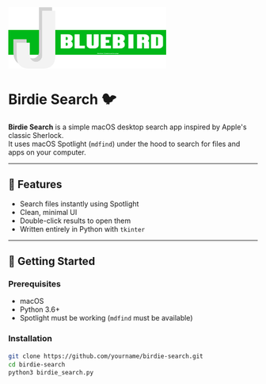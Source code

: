 ![The JBlueBird Logo](jbluebird_logo.png)
# Birdie Search 🐦

**Birdie Search** is a simple macOS desktop search app inspired by Apple's classic Sherlock.  
It uses macOS Spotlight (`mdfind`) under the hood to search for files and apps on your computer.

---

## 🧰 Features

- Search files instantly using Spotlight
- Clean, minimal UI
- Double-click results to open them
- Written entirely in Python with `tkinter`

---

## 🚀 Getting Started

### Prerequisites

- macOS
- Python 3.6+
- Spotlight must be working (`mdfind` must be available)

### Installation

```bash
git clone https://github.com/yourname/birdie-search.git
cd birdie-search
python3 birdie_search.py
